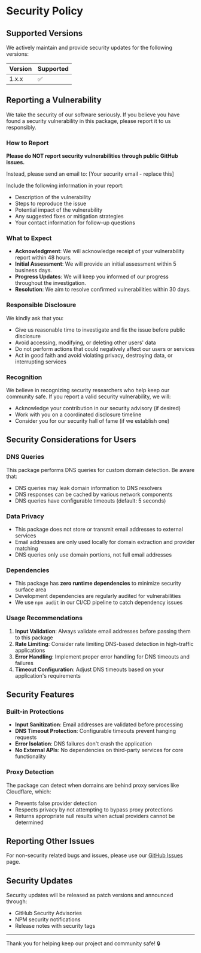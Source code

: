 # Security Policy

## Supported Versions

We actively maintain and provide security updates for the following versions:

| Version | Supported          |
| ------- | ------------------ |
| 1.x.x   | :white_check_mark: |

## Reporting a Vulnerability

We take the security of our software seriously. If you believe you have found a security vulnerability in this package, please report it to us responsibly.

### How to Report

**Please do NOT report security vulnerabilities through public GitHub issues.**

Instead, please send an email to: [Your security email - replace this]

Include the following information in your report:

- Description of the vulnerability
- Steps to reproduce the issue
- Potential impact of the vulnerability
- Any suggested fixes or mitigation strategies
- Your contact information for follow-up questions

### What to Expect

- **Acknowledgment**: We will acknowledge receipt of your vulnerability report within 48 hours.
- **Initial Assessment**: We will provide an initial assessment within 5 business days.
- **Progress Updates**: We will keep you informed of our progress throughout the investigation.
- **Resolution**: We aim to resolve confirmed vulnerabilities within 30 days.

### Responsible Disclosure

We kindly ask that you:

- Give us reasonable time to investigate and fix the issue before public disclosure
- Avoid accessing, modifying, or deleting other users' data
- Do not perform actions that could negatively affect our users or services
- Act in good faith and avoid violating privacy, destroying data, or interrupting services

### Recognition

We believe in recognizing security researchers who help keep our community safe. If you report a valid security vulnerability, we will:

- Acknowledge your contribution in our security advisory (if desired)
- Work with you on a coordinated disclosure timeline
- Consider you for our security hall of fame (if we establish one)

## Security Considerations for Users

### DNS Queries

This package performs DNS queries for custom domain detection. Be aware that:

- DNS queries may leak domain information to DNS resolvers
- DNS responses can be cached by various network components
- DNS queries have configurable timeouts (default: 5 seconds)

### Data Privacy

- This package does not store or transmit email addresses to external services
- Email addresses are only used locally for domain extraction and provider matching
- DNS queries only use domain portions, not full email addresses

### Dependencies

- This package has **zero runtime dependencies** to minimize security surface area
- Development dependencies are regularly audited for vulnerabilities
- We use `npm audit` in our CI/CD pipeline to catch dependency issues

### Usage Recommendations

1. **Input Validation**: Always validate email addresses before passing them to this package
2. **Rate Limiting**: Consider rate limiting DNS-based detection in high-traffic applications
3. **Error Handling**: Implement proper error handling for DNS timeouts and failures
4. **Timeout Configuration**: Adjust DNS timeouts based on your application's requirements

## Security Features

### Built-in Protections

- **Input Sanitization**: Email addresses are validated before processing
- **DNS Timeout Protection**: Configurable timeouts prevent hanging requests
- **Error Isolation**: DNS failures don't crash the application
- **No External APIs**: No dependencies on third-party services for core functionality

### Proxy Detection

The package can detect when domains are behind proxy services like Cloudflare, which:
- Prevents false provider detection
- Respects privacy by not attempting to bypass proxy protections
- Returns appropriate null results when actual providers cannot be determined

## Reporting Other Issues

For non-security related bugs and issues, please use our [GitHub Issues](https://github.com/mikkelscheike/email-provider-links/issues) page.

## Security Updates

Security updates will be released as patch versions and announced through:
- GitHub Security Advisories
- NPM security notifications
- Release notes with security tags

---

Thank you for helping keep our project and community safe! 🔒

